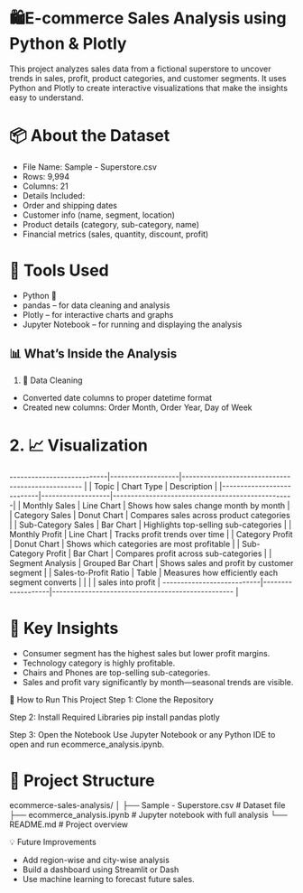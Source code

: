 # 🛍️E-commerce Sales Analysis using Python & Plotly
This project analyzes sales data from a fictional superstore to uncover trends in sales, profit, product categories, and customer segments. It uses Python and Plotly to create interactive visualizations that make the insights easy to understand.

# 📦 About the Dataset
- File Name: Sample - Superstore.csv
- Rows: 9,994
- Columns: 21
- Details Included:
- Order and shipping dates
- Customer info (name, segment, location)
- Product details (category, sub-category, name)
- Financial metrics (sales, quantity, discount, profit)

# 🧰 Tools Used
- Python 🐍
- pandas – for data cleaning and analysis
- Plotly – for interactive charts and graphs
- Jupyter Notebook – for running and displaying the analysis

## 📊 What’s Inside the Analysis
1. 🧼 Data Cleaning
- Converted date columns to proper datetime format
- Created new columns: Order Month, Order Year, Day of Week
# 2. 📈 Visualization
---------------------------|-------------------|-------------------------------------------------- |
| Topic                      | Chart Type        | Description                                     |
|---------------------------|-------------------|--------------------------------------------------|
| Monthly Sales             | Line Chart        | Shows how sales change month by month            |
| Category Sales            | Donut Chart       | Compares sales across product categories         |
| Sub-Category Sales        | Bar Chart         | Highlights top-selling sub-categories            |
| Monthly Profit            | Line Chart        | Tracks profit trends over time                   |
| Category Profit           | Donut Chart       | Shows which categories are most profitable       |
| Sub-Category Profit       | Bar Chart         | Compares profit across sub-categories            |
| Segment Analysis          | Grouped Bar Chart | Shows sales and profit by customer segment       |
| Sales-to-Profit Ratio     | Table             | Measures how efficiently each segment converts   |
|                           |                   |   sales into profit                              |
---------------------------|-------------------|-------------------------------------------------- |

# 📌 Key Insights
- Consumer segment has the highest sales but lower profit margins.
- Technology category is highly profitable.
- Chairs and Phones are top-selling sub-categories.
- Sales and profit vary significantly by month—seasonal trends are visible.

🚀 How to Run This Project
Step 1: Clone the Repository

Step 2: Install Required Libraries
pip install pandas plotly


Step 3: Open the Notebook
Use Jupyter Notebook or any Python IDE to open and run ecommerce_analysis.ipynb.

# 📁 Project Structure
ecommerce-sales-analysis/
│
├── Sample - Superstore.csv       # Dataset file
├── ecommerce_analysis.ipynb      # Jupyter notebook with full analysis
└── README.md                     # Project overview



💡 Future Improvements
- Add region-wise and city-wise analysis
- Build a dashboard using Streamlit or Dash
- Use machine learning to forecast future sales.
